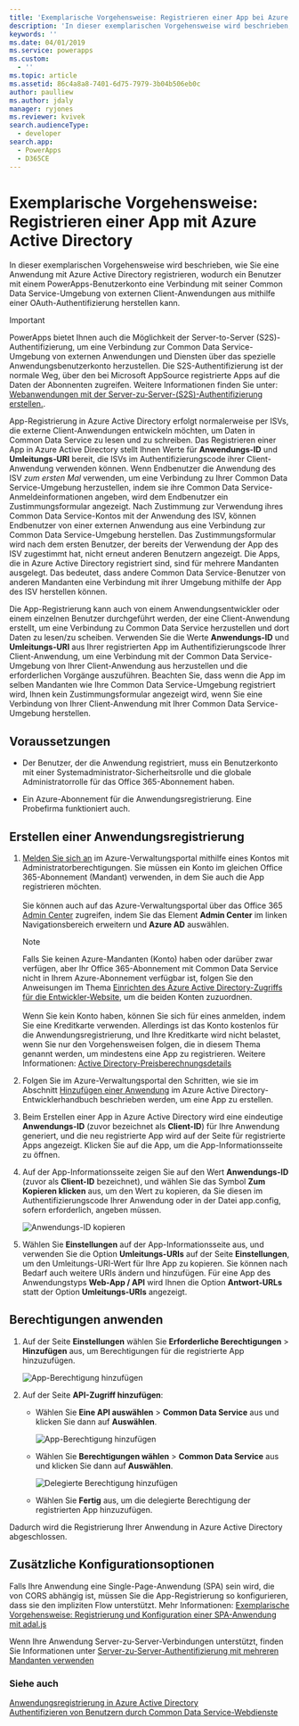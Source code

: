 ```yaml
---
title: 'Exemplarische Vorgehensweise: Registrieren einer App bei Azure Active Directory (Common Data Service) | Microsoft Docs'
description: 'In dieser exemplarischen Vorgehensweise wird beschrieben, wie eine Desktop-Client- oder Smartphone-Anwendung in Azure Active Directory registriert wird, damit sie eine Verbindung mit der Common Data Service-Umgebung herstellen, sich per OAuth authentifizieren und auf Webdienste zugreifen kann.'
keywords: ''
ms.date: 04/01/2019
ms.service: powerapps
ms.custom:
  - ''
ms.topic: article
ms.assetid: 86c4a8a8-7401-6d75-7979-3b04b506eb0c
author: paulliew
ms.author: jdaly
manager: ryjones
ms.reviewer: kvivek
search.audienceType:
  - developer
search.app:
  - PowerApps
  - D365CE
---
```


# <a name="walkthrough-register-an-app-with-azure-active-directory"></a>Exemplarische Vorgehensweise: Registrieren einer App mit Azure Active Directory

In dieser exemplarischen Vorgehensweise wird beschrieben, wie Sie eine Anwendung mit Azure Active Directory registrieren, wodurch ein Benutzer mit einem PowerApps-Benutzerkonto eine Verbindung mit seiner Common Data Service-Umgebung von externen Client-Anwendungen aus mithilfe einer OAuth-Authentifizierung herstellen kann.

> [!IMPORTANT]
> PowerApps bietet Ihnen auch die Möglichkeit der Server-to-Server (S2S)-Authentifizierung, um eine Verbindung zur Common Data Service-Umgebung von externen Anwendungen und Diensten über das spezielle Anwendungsbenutzerkonto herzustellen. Die S2S-Authentifizierung ist der normale Weg, über den bei Microsoft AppSource registrierte Apps auf die Daten der Abonnenten zugreifen. Weitere Informationen finden Sie unter: [Webanwendungen mit der Server-zu-Server-(S2S)-Authentifizierung erstellen.](build-web-applications-server-server-s2s-authentication.md).

App-Registrierung in Azure Active Directory erfolgt normalerweise per ISVs, die externe Client-Anwendungen entwickeln möchten, um Daten in Common Data Service zu lesen und zu schreiben. Das Registrieren einer App in Azure Active Directory stellt Ihnen Werte für **Anwendungs-ID** und **Umleitungs-URI** bereit, die ISVs im Authentifizierungscode ihrer Client-Anwendung verwenden können. Wenn Endbenutzer die Anwendung des ISV *zum ersten Mal* verwenden, um eine Verbindung zu Ihrer Common Data Service-Umgebung herzustellen, indem sie ihre Common Data Service-Anmeldeinformationen angeben, wird dem Endbenutzer ein Zustimmungsformular angezeigt. Nach Zustimmung zur Verwendung ihres Common Data Service-Kontos mit der Anwendung des ISV, können Endbenutzer von einer externen Anwendung aus eine Verbindung zur Common Data Service-Umgebung herstellen. Das Zustimmungsformular wird nach dem ersten Benutzer, der bereits der Verwendung der App des ISV zugestimmt hat, nicht erneut anderen Benutzern angezeigt. Die Apps, die in Azure Active Directory registriert sind, sind für mehrere Mandanten ausgelegt. Das bedeutet, dass andere Common Data Service-Benutzer von anderen Mandanten eine Verbindung mit ihrer Umgebung mithilfe der App des ISV herstellen können. 

Die App-Registrierung kann auch von einem Anwendungsentwickler oder einem einzelnen Benutzer durchgeführt werden, der eine Client-Anwendung erstellt, um eine Verbindung zu Common Data Service herzustellen und dort Daten zu lesen/zu scheiben. Verwenden Sie die Werte **Anwendungs-ID** und **Umleitungs-URI** aus Ihrer registrierten App im Authentifizierungscode Ihrer Client-Anwendung, um eine Verbindung mit der Common Data Service-Umgebung von Ihrer Client-Anwendung aus herzustellen und die erforderlichen Vorgänge auszuführen. Beachten Sie, dass wenn die App im selben Mandanten wie Ihre Common Data Service-Umgebung registriert wird, Ihnen kein Zustimmungsformular angezeigt wird, wenn Sie eine Verbindung von Ihrer Client-Anwendung mit Ihrer Common Data Service-Umgebung herstellen.

## <a name="prerequisites"></a>Voraussetzungen  
-   Der Benutzer, der die Anwendung registriert, muss ein Benutzerkonto mit einer Systemadministrator-Sicherheitsrolle und die globale Administratorrolle für das Office 365-Abonnement haben.  
  
-   Ein Azure-Abonnement für die Anwendungsregistrierung. Eine Probefirma funktioniert auch.  
  
## <a name="create-an-application-registration"></a>Erstellen einer Anwendungsregistrierung 
  
1.  [Melden Sie sich an](http://manage.windowsazure.com) im Azure-Verwaltungsportal mithilfe eines Kontos mit Administratorberechtigungen. Sie müssen ein Konto im gleichen Office 365-Abonnement (Mandant) verwenden, in dem Sie auch die App registrieren möchten.<br><br> Sie können auch auf das Azure-Verwaltungsportal über das Office 365 [Admin Center](https://admin.microsoft.com/adminportal) zugreifen, indem Sie das Element **Admin Center** im linken Navigationsbereich erweitern und **Azure AD** auswählen.  
  
    > [!NOTE]
    > Falls Sie keinen Azure-Mandanten (Konto) haben oder darüber zwar verfügen, aber Ihr Office 365-Abonnement mit Common Data Service nicht in Ihrem Azure-Abonnement verfügbar ist, folgen Sie den Anweisungen im Thema [Einrichten des Azure Active Directory-Zugriffs für die Entwickler-Website](https://docs.microsoft.com/office/developer-program/office-365-developer-program), um die beiden Konten zuzuordnen.<br><br> Wenn Sie kein Konto haben, können Sie sich für eines anmelden, indem Sie eine Kreditkarte verwenden. Allerdings ist das Konto kostenlos für die Anwendungsregistrierung, und Ihre Kreditkarte wird nicht belastet, wenn Sie nur den Vorgehensweisen folgen, die in diesem Thema genannt werden, um mindestens eine App zu registrieren. Weitere Informationen: [Active Directory-Preisberechnungsdetails](https://azure.microsoft.com/pricing/details/active-directory/)  
  
1. Folgen Sie im Azure-Verwaltungsportal den Schritten, wie sie im Abschnitt [Hinzufügen einer Anwendung](https://docs.microsoft.com/azure/active-directory/develop/active-directory-integrating-applications#adding-an-application) im Azure Active Directory-Entwicklerhandbuch beschrieben werden, um eine App zu erstellen. 
  
1. Beim Erstellen einer App in Azure Active Directory wird eine eindeutige **Anwendungs-ID** (zuvor bezeichnet als **Client-ID**) für Ihre Anwendung generiert, und die neu registrierte App wird auf der Seite für registrierte Apps angezeigt. Klicken Sie auf die App, um die App-Informationsseite zu öffnen.

1. Auf der App-Informationsseite zeigen Sie auf den Wert **Anwendungs-ID** (zuvor als **Client-ID** bezeichnet), und wählen Sie das Symbol **Zum Kopieren klicken** aus, um den Wert zu kopieren, da Sie diesen im Authentifizierungscode Ihrer Anwendung oder in der Datei app.config, sofern erforderlich, angeben müssen.

    ![Anwendungs-ID kopieren](media/Azure-copy-app-id.png "Anwendungs-ID kopieren")
  
1. Wählen Sie **Einstellungen** auf der App-Informationsseite aus, und verwenden Sie die Option **Umleitungs-URIs** auf der Seite **Einstellungen**, um den Umleitungs-URI-Wert für Ihre App zu kopieren. Sie können nach Bedarf auch weitere URIs ändern und hinzufügen. Für eine App des Anwendungstyps **Web-App / API** wird Ihnen die Option **Antwort-URLs** statt der Option **Umleitungs-URIs** angezeigt.

## <a name="apply-permissions"></a>Berechtigungen anwenden

1. Auf der Seite **Einstellungen** wählen Sie **Erforderliche Berechtigungen** > **Hinzufügen** aus, um Berechtigungen für die registrierte App hinzuzufügen.

    ![App-Berechtigung hinzufügen](media/Azure-add-app-permission.png "App-Berechtigung hinzufügen")
  
1. Auf der Seite **API-Zugriff hinzufügen**:
    - Wählen Sie **Eine API auswählen** > **Common Data Service** aus und klicken Sie dann auf **Auswählen**.

      ![App-Berechtigung hinzufügen](media/Azure-add-api-access.png "App-Berechtigung hinzufügen")  
   
    - Wählen Sie **Berechtigungen wählen** > **Common Data Service** aus und klicken Sie dann auf **Auswählen**.
  
      ![Delegierte Berechtigung hinzufügen](media/azure-add-permission.PNG "Delegierte Berechtigung hinzufügen")  

    - Wählen Sie **Fertig** aus, um die delegierte Berechtigung der registrierten App hinzuzufügen.

Dadurch wird die Registrierung Ihrer Anwendung in Azure Active Directory abgeschlossen.

## <a name="additional-configuration-options"></a>Zusätzliche Konfigurationsoptionen

Falls Ihre Anwendung eine Single-Page-Anwendung (SPA) sein wird, die von CORS abhängig ist, müssen Sie die App-Registrierung so konfigurieren, dass sie den impliziten Flow unterstützt. Mehr Informationen: [Exemplarische Vorgehensweise: Registrierung und Konfiguration einer SPA-Anwendung mit adal.js](walkthrough-registering-configuring-simplespa-application-adal-js.md)

Wenn Ihre Anwendung Server-zu-Server-Verbindungen unterstützt, finden Sie Informationen unter [Server-zu-Server-Authentifizierung mit mehreren Mandanten verwenden](use-multi-tenant-server-server-authentication.md)
  
### <a name="see-also"></a>Siehe auch  
 [Anwendungsregistrierung in Azure Active Directory](https://docs.microsoft.com/azure/active-directory/develop/active-directory-integrating-applications)    
 [Authentifizieren von Benutzern durch Common Data Service-Webdienste](authentication.md)
